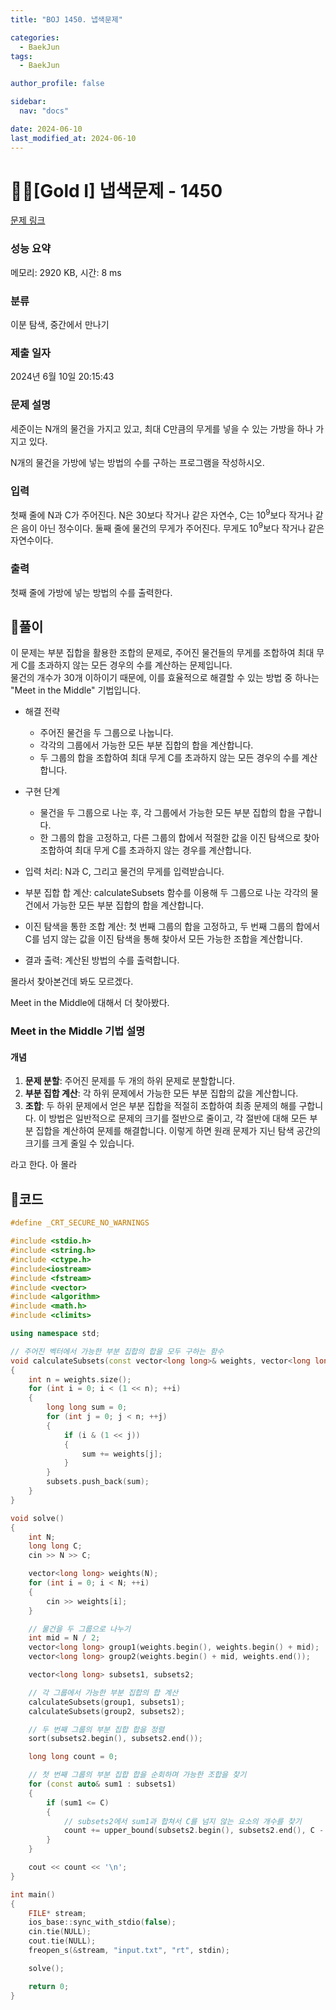 ```yaml
---
title: "BOJ 1450. 냅색문제"

categories:
  - BaekJun
tags:
  - BaekJun

author_profile: false

sidebar:
  nav: "docs"

date: 2024-06-10
last_modified_at: 2024-06-10
---
```


# 🙇‍♀️[Gold I] 냅색문제 - 1450 

[문제 링크](https://www.acmicpc.net/problem/1450) 

### 성능 요약

메모리: 2920 KB, 시간: 8 ms

### 분류

이분 탐색, 중간에서 만나기

### 제출 일자

2024년 6월 10일 20:15:43

### 문제 설명

<p>세준이는 N개의 물건을 가지고 있고, 최대 C만큼의 무게를 넣을 수 있는 가방을 하나 가지고 있다.</p>

<p>N개의 물건을 가방에 넣는 방법의 수를 구하는 프로그램을 작성하시오.</p>

### 입력 

 <p>첫째 줄에 N과 C가 주어진다. N은 30보다 작거나 같은 자연수, C는 10<sup>9</sup>보다 작거나 같은 음이 아닌 정수이다. 둘째 줄에 물건의 무게가 주어진다. 무게도 10<sup>9</sup>보다 작거나 같은 자연수이다.</p>

### 출력 

 <p>첫째 줄에 가방에 넣는 방법의 수를 출력한다.</p>

## 🚀풀이

이 문제는 부분 집합을 활용한 조합의 문제로, 주어진 물건들의 무게를 조합하여 최대 무게 C를 초과하지 않는 모든 경우의 수를 계산하는 문제입니다.  
 물건의 개수가 30개 이하이기 때문에, 이를 효율적으로 해결할 수 있는 방법 중 하나는 "Meet in the Middle" 기법입니다.  

- 해결 전략
  - 주어진 물건을 두 그룹으로 나눕니다.
  - 각각의 그룹에서 가능한 모든 부분 집합의 합을 계산합니다.
  - 두 그룹의 합을 조합하여 최대 무게 C를 초과하지 않는 모든 경우의 수를 계산합니다.
- 구현 단계
  - 물건을 두 그룹으로 나눈 후, 각 그룹에서 가능한 모든 부분 집합의 합을 구합니다.
  - 한 그룹의 합을 고정하고, 다른 그룹의 합에서 적절한 값을 이진 탐색으로 찾아 조합하여 최대 무게 C를 초과하지 않는 경우를 계산합니다.

- 입력 처리: N과 C, 그리고 물건의 무게를 입력받습니다.
- 부분 집합 합 계산: calculateSubsets 함수를 이용해 두 그룹으로 나눈 각각의 물건에서 가능한 모든 부분 집합의 합을 계산합니다.
- 이진 탐색을 통한 조합 계산: 첫 번째 그룹의 합을 고정하고, 두 번째 그룹의 합에서 C를 넘지 않는 값을 이진 탐색을 통해 찾아서 모든 가능한 조합을 계산합니다.
- 결과 출력: 계산된 방법의 수를 출력합니다.

몰라서 찾아본건데 봐도 모르겠다.  

Meet in the Middle에 대해서 더 찾아봤다.  

### Meet in the Middle 기법 설명 
#### 개념 
1. **문제 분할**: 주어진 문제를 두 개의 하위 문제로 분할합니다. 
2. **부분 집합 계산**: 각 하위 문제에서 가능한 모든 부분 집합의 값을 계산합니다. 
3. **조합**: 두 하위 문제에서 얻은 부분 집합을 적절히 조합하여 최종 문제의 해를 구합니다. 이 방법은 일반적으로 문제의 크기를 절반으로 줄이고, 각 절반에 대해 모든 부분 집합을 계산하여 문제를 해결합니다. 이렇게 하면 원래 문제가 지닌 탐색 공간의 크기를 크게 줄일 수 있습니다.

라고 한다. 아 몰라


## 🚀코드

```cpp
#define _CRT_SECURE_NO_WARNINGS

#include <stdio.h>
#include <string.h>
#include <ctype.h>
#include<iostream>
#include <fstream>
#include <vector>
#include <algorithm>
#include <math.h>
#include <climits>

using namespace std;

// 주어진 벡터에서 가능한 부분 집합의 합을 모두 구하는 함수
void calculateSubsets(const vector<long long>& weights, vector<long long>& subsets) 
{
    int n = weights.size();
    for (int i = 0; i < (1 << n); ++i) 
    {
        long long sum = 0;
        for (int j = 0; j < n; ++j) 
        {
            if (i & (1 << j)) 
            {
                sum += weights[j];
            }
        }
        subsets.push_back(sum);
    }
}

void solve()
{
    int N;
    long long C;
    cin >> N >> C;

    vector<long long> weights(N);
    for (int i = 0; i < N; ++i) 
    {
        cin >> weights[i];
    }

    // 물건을 두 그룹으로 나누기
    int mid = N / 2;
    vector<long long> group1(weights.begin(), weights.begin() + mid);
    vector<long long> group2(weights.begin() + mid, weights.end());

    vector<long long> subsets1, subsets2;

    // 각 그룹에서 가능한 부분 집합의 합 계산
    calculateSubsets(group1, subsets1);
    calculateSubsets(group2, subsets2);

    // 두 번째 그룹의 부분 집합 합을 정렬
    sort(subsets2.begin(), subsets2.end());

    long long count = 0;

    // 첫 번째 그룹의 부분 집합 합을 순회하며 가능한 조합을 찾기
    for (const auto& sum1 : subsets1) 
    {
        if (sum1 <= C) 
        {
            // subsets2에서 sum1과 합쳐서 C를 넘지 않는 요소의 개수를 찾기
            count += upper_bound(subsets2.begin(), subsets2.end(), C - sum1) - subsets2.begin();
        }
    }

    cout << count << '\n';
}

int main()
{
	FILE* stream;
	ios_base::sync_with_stdio(false);
	cin.tie(NULL);
	cout.tie(NULL);
	freopen_s(&stream, "input.txt", "rt", stdin);

	solve();

	return 0;
}
```
